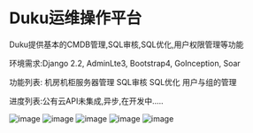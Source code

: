 # Duku运维操作平台

Duku提供基本的CMDB管理,SQL审核,SQL优化,用户权限管理等功能

环境需求:Django 2.2, AdminLte3, Bootstrap4, GoInception, Soar

功能列表:
机房机柜服务器管理
SQL审核
SQL优化
用户与组的管理

进度列表:公有云API未集成,异步,在开发中.....

![image](https://github.com/whitewhite944/Duku/blob/master/images/1.png)
![image](https://github.com/whitewhite944/Duku/blob/master/images/2.png)
![image](https://github.com/whitewhite944/Duku/blob/master/images/3.png)
![image](https://github.com/whitewhite944/Duku/blob/master/images/4.png)
![image](https://github.com/whitewhite944/Duku/blob/master/images/5.png)
